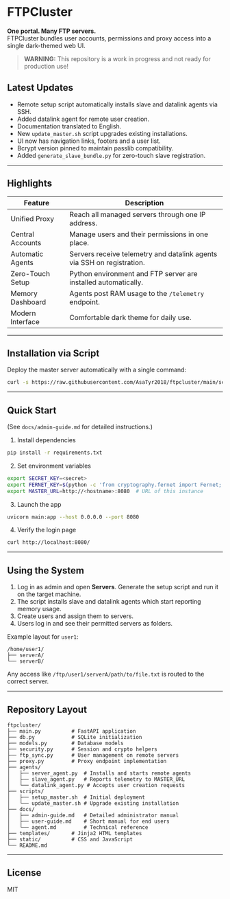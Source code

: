# FTPCluster

**One portal. Many FTP servers.**  
FTPCluster bundles user accounts, permissions and proxy access into a single dark-themed web UI.

> **WARNING:** This repository is a work in progress and not ready for production use!

## Latest Updates
- Remote setup script automatically installs slave and datalink agents via SSH.
- Added datalink agent for remote user creation.
- Documentation translated to English.
- New `update_master.sh` script upgrades existing installations.
- UI now has navigation links, footers and a user list.
- Bcrypt version pinned to maintain passlib compatibility.
- Added `generate_slave_bundle.py` for zero-touch slave registration.

---

## Highlights

| Feature            | Description                                                           |
|--------------------|-----------------------------------------------------------------------|
| Unified Proxy      | Reach all managed servers through one IP address.                     |
| Central Accounts   | Manage users and their permissions in one place.                      |
| Automatic Agents   | Servers receive telemetry and datalink agents via SSH on registration. |
| Zero-Touch Setup   | Python environment and FTP server are installed automatically. |
| Memory Dashboard   | Agents post RAM usage to the `/telemetry` endpoint.                   |
| Modern Interface   | Comfortable dark theme for daily use.                                 |

---
## Installation via Script

Deploy the master server automatically with a single command:

```bash
curl -s https://raw.githubusercontent.com/AsaTyr2018/ftpcluster/main/scripts/setup_master.sh | sudo bash
```

---

## Quick Start
(See `docs/admin-guide.md` for detailed instructions.)

1. Install dependencies
```bash
pip install -r requirements.txt
```
2. Set environment variables
```bash
export SECRET_KEY=<secret>
export FERNET_KEY=$(python -c 'from cryptography.fernet import Fernet; print(Fernet.generate_key().decode())')
export MASTER_URL=http://<hostname>:8080  # URL of this instance
```
3. Launch the app
```bash
uvicorn main:app --host 0.0.0.0 --port 8080
```
4. Verify the login page
```bash
curl http://localhost:8080/
```

---

## Using the System

1. Log in as admin and open **Servers**. Generate the setup script and run it on the target machine.
2. The script installs slave and datalink agents which start reporting memory usage.
3. Create users and assign them to servers.
4. Users log in and see their permitted servers as folders.

Example layout for `user1`:
```
/home/user1/
├── serverA/
└── serverB/
```
Any access like `/ftp/user1/serverA/path/to/file.txt` is routed to the correct server.

---

## Repository Layout
```text
ftpcluster/
├── main.py          # FastAPI application
├── db.py            # SQLite initialization
├── models.py        # Database models
├── security.py      # Session and crypto helpers
├── ftp_sync.py      # User management on remote servers
├── proxy.py         # Proxy endpoint implementation
├── agents/
│   ├── server_agent.py  # Installs and starts remote agents
│   ├── slave_agent.py   # Reports telemetry to MASTER_URL
│   └── datalink_agent.py # Accepts user creation requests
├── scripts/
│   ├── setup_master.sh  # Initial deployment
│   └── update_master.sh # Upgrade existing installation
├── docs/
│   ├── admin-guide.md   # Detailed administrator manual
│   ├── user-guide.md    # Short manual for end users
│   └── agent.md         # Technical reference
├── templates/       # Jinja2 HTML templates
├── static/          # CSS and JavaScript
└── README.md
```

---

## License

MIT
